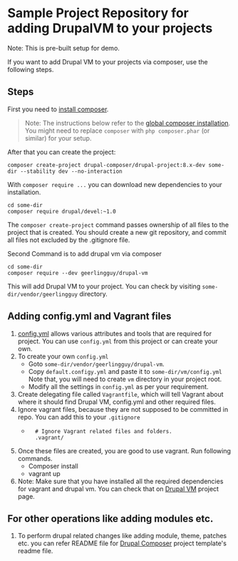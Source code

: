 # Sample Project Repository for adding DrupalVM to your projects

Note: This is pre-built setup for demo.

If you want to add Drupal VM to your projects via composer, use the following steps.

## Steps

First you need to [install composer](https://getcomposer.org/doc/00-intro.md#installation-linux-unix-osx).

> Note: The instructions below refer to the [global composer installation](https://getcomposer.org/doc/00-intro.md#globally).
You might need to replace `composer` with `php composer.phar` (or similar) 
for your setup.

After that you can create the project:

```
composer create-project drupal-composer/drupal-project:8.x-dev some-dir --stability dev --no-interaction
```

With `composer require ...` you can download new dependencies to your 
installation.

```
cd some-dir
composer require drupal/devel:~1.0
```

The `composer create-project` command passes ownership of all files to the 
project that is created. You should create a new git repository, and commit 
all files not excluded by the .gitignore file.

Second Command is to add drupal vm via composer
```
cd some-dir
composer require --dev geerlingguy/drupal-vm

```
This will add Drupal VM to your project. You can check by visiting `some-dir/vendor/geerlingguy` directory.

## Adding config.yml and Vagrant files

1. [config.yml](https://github.com/mohit-rocks/drupalcamp-pune/blob/master/vm/config.yml) allows various attributes and tools that are required for project.
  You can use `config.yml` from this project or can create your own.
2. To create your own `config.yml`
    - Goto `some-dir/vendor/geerlingguy/drupal-vm`.
    - Copy `default.configy.yml` and paste it to `some-dir/vm/config.yml`
    Note that, you will need to create `vm` directory in your project root.
    - Modify all the settings in `config.yml` as per your requirement.
3. Create delegating file called `Vagrantfile`, which will tell Vagrant about where it should find Drupal VM, config.yml and other required files.
4.  Ignore vagrant files, because they are not supposed to be committed in repo. You can add this to your `.gitignore`
    -  ```
         # Ignore Vagrant related files and folders.
         .vagrant/
4. Once these files are created, you are good to use vagrant. Run following commands.
    - Composer install
    - vagrant up
5. Note: Make sure that you have installed all the required dependencies for vagrant and drupal vm. You can check that on [Drupal VM](https://github.com/geerlingguy/drupal-vm) project page.    
    
## For other operations like adding modules etc.
1. To perform drupal related changes like adding module, theme, patches etc. you can refer README file for [Drupal Composer](https://github.com/drupal-composer/drupal-project) project template's readme file.
